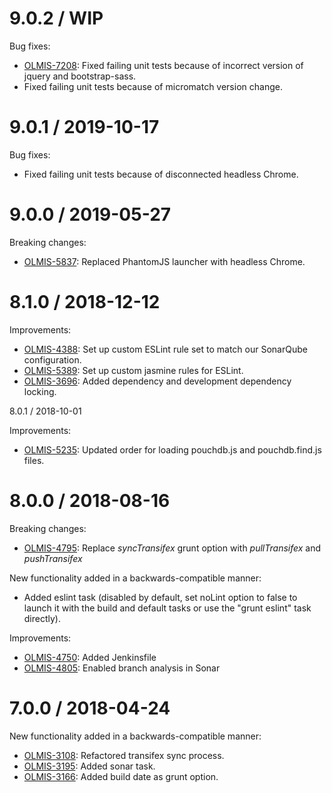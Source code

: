 9.0.2 / WIP
==================

Bug fixes:
* [OLMIS-7208](https://openlmis.atlassian.net/browse/OLMIS-7208): Fixed failing unit tests because of incorrect version of jquery and bootstrap-sass.
* Fixed failing unit tests because of micromatch version change.

9.0.1 / 2019-10-17
==================

Bug fixes:
* Fixed failing unit tests because of disconnected headless Chrome.

9.0.0 / 2019-05-27
==================

Breaking changes:
* [OLMIS-5837](https://openlmis.atlassian.net/browse/OLMIS-5837): Replaced PhantomJS launcher with headless Chrome.

8.1.0 / 2018-12-12
==================

Improvements:
* [OLMIS-4388](https://openlmis.atlassian.net/browse/OLMIS-4833): Set up custom ESLint rule set to match our SonarQube configuration.
* [OLMIS-5389](https://openlmis.atlassian.net/browse/OLMIS-5389): Set up custom jasmine rules for ESLint.
* [OLMIS-3696](https://openlmis.atlassian.net/browse/OLMIS-3696): Added dependency and development dependency locking.

8.0.1 / 2018-10-01

Improvements:
* [OLMIS-5235](https://openlmis.atlassian.net/browse/OLMIS-5235): Updated order for loading pouchdb.js and pouchdb.find.js files.

8.0.0 / 2018-08-16
==================

Breaking changes:
* [OLMIS-4795](https://openlmis.atlassian.net/browse/OLMIS-4795): Replace *syncTransifex* grunt option with *pullTransifex* and *pushTransifex*

New functionality added in a backwards-compatible manner:
* Added eslint task (disabled by default, set noLint option to false to launch it with the build and default tasks or use the "grunt eslint" task directly).

Improvements:
* [OLMIS-4750](https://openlmis.atlassian.net/browse/OLMIS-4750): Added Jenkinsfile
* [OLMIS-4805](https://openlmis.atlassian.net/browse/OLMIS-4805): Enabled branch analysis in Sonar

7.0.0 / 2018-04-24
==================

New functionality added in a backwards-compatible manner:
* [OLMIS-3108](https://openlmis.atlassian.net/browse/OLMIS-3108): Refactored transifex sync process.
* [OLMIS-3195](https://openlmis.atlassian.net/browse/OLMIS-3195): Added sonar task.
* [OLMIS-3166](https://openlmis.atlassian.net/browse/OLMIS-3166): Added build date as grunt option.
